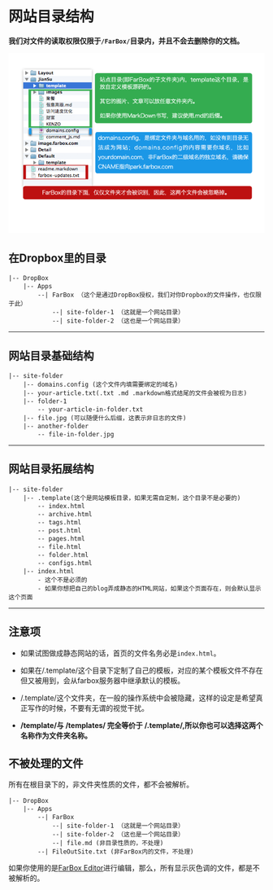 # 网站目录结构

**我们对文件的读取权限仅限于`/FarBox/`目录内，并且不会去删除你的文档。**

![Basic Folder to Site](/_image/basic-folder-to-site.png)  

## 在Dropbox里的目录

	|-- DropBox
		|-- Apps
			--| FarBox （这个是通过DropBox授权，我们对你Dropbox的文件操作，也仅限于此）
				--| site-folder-1 （这就是一个网站目录）
				--| site-folder-2 （这也是一个网站目录）

- - - - - - - - -

## 网站目录基础结构

	|-- site-folder
        |-- domains.config (这个文件内填需要绑定的域名)
		|-- your-article.txt(.txt .md .markdown格式结尾的文件会被视为日志)
		|-- folder-1
			-- your-article-in-folder.txt
		|-- file.jpg (可以随便什么后缀，这表示非日志的文件)
		|-- another-folder
			-- file-in-folder.jpg
			
- - - - - - - - -

## 网站目录拓展结构

	|-- site-folder
		|-- .template(这个是网站模板目录，如果无需自定制，这个目录不是必要的)
			-- index.html
			-- archive.html
			-- tags.html
			-- post.html
			-- pages.html
			-- file.html
			-- folder.html
			-- configs.html
		|-- index.html
			- 这个不是必须的
			- 如果你想把自己的blog弄成静态的HTML网站，如果这个页面存在，则会默认显示这个页面


- - - - - - - - -


## 注意项

- 如果试图做成静态网站的话，首页的文件名务必是`index.html`。

- 如果在/.template/这个目录下定制了自己的模板，对应的某个模板文件不存在但又被用到，会从farbox服务器中继承默认的模板。

- /.template/这个文件夹，在一般的操作系统中会被隐藏，这样的设定是希望真正写作的时候，不要有无谓的视觉干扰。

- **/template/与 /templates/ 完全等价于 /.template/,所以你也可以选择这两个名称作为文件夹名称。**

## 不被处理的文件  

所有在根目录下的，非文件夹性质的文件，都不会被解析。  

	|-- DropBox
		|-- Apps
			--| FarBox 
				--| site-folder-1 （这就是一个网站目录）
				--| site-folder-2 （这也是一个网站目录）
				--| file.md (非目录性质的，不处理)
		    --| FileOutSite.txt (非FarBox内的文件，不处理)

如果你使用的是[FarBox Editor](/fb-download)进行编辑，那么，所有显示灰色调的文件，都是不被解析的。

